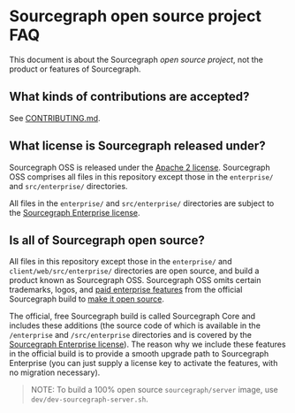 # Sourcegraph open source project FAQ

This document is about the Sourcegraph _open source project_, not the product or features of Sourcegraph.

## What kinds of contributions are accepted?

See [CONTRIBUTING.md](https://github.com/sourcegraph/sourcegraph/blob/master/CONTRIBUTING.md).

## What license is Sourcegraph released under?

Sourcegraph OSS is released under the [Apache 2 license](https://github.com/sourcegraph/sourcegraph/blob/master/LICENSE.apache). Sourcegraph OSS comprises all files in this repository except those in the `enterprise/` and `src/enterprise/` directories.

All files in the `enterprise/` and `src/enterprise/` directories are subject to the [Sourcegraph Enterprise license](https://github.com/sourcegraph/sourcegraph/blob/master/LICENSE).

## Is all of Sourcegraph open source?

All files in this repository except those in the `enterprise/` and `client/web/src/enterprise/` directories are open source, and build a product known as Sourcegraph OSS. Sourcegraph OSS omits certain trademarks, logos, and [paid enterprise features](https://about.sourcegraph.com/pricing/) from the official Sourcegraph build to [make it open source](../../departments/product-engineering/product/licensing.md).

The official, free Sourcegraph build is called Sourcegraph Core and includes these additions (the source code of which is available in the `/enterprise` and `/src/enterprise` directories and is covered by the [Sourcegraph Enterprise license](https://github.com/sourcegraph/sourcegraph/blob/master/LICENSE)). The reason why we include these features in the official build is to provide a smooth upgrade path to Sourcegraph Enterprise (you can just supply a license key to activate the features, with no migration necessary).

> NOTE: To build a 100% open source `sourcegraph/server` image, use `dev/dev-sourcegraph-server.sh`.
